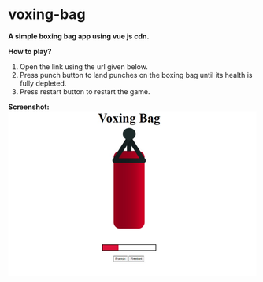# voxing-bag

**A simple boxing bag app using vue js cdn.**

**How to play?**
1. Open the link using the url given below.
2. Press punch button to land punches on the boxing bag until its health is fully depleted.
3. Press restart button to restart the game.



**Screenshot:**
![Screenshot](Screenshot.jpg)
